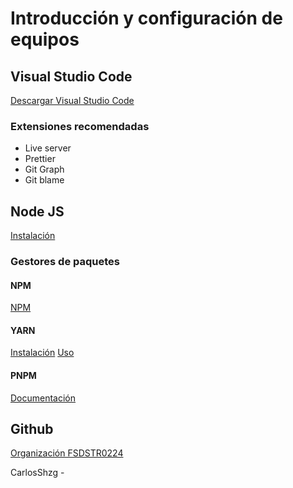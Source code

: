 # Introducción y configuración de equipos

## Visual Studio Code

[Descargar Visual Studio Code](https://code.visualstudio.com/)

### Extensiones recomendadas

- Live server
- Prettier
- Git Graph
- Git blame

## Node JS

[Instalación](https://nodejs.org/)

### Gestores de paquetes

#### NPM

[NPM](https://www.npmjs.com/)

#### YARN

[Instalación](https://classic.yarnpkg.com/lang/en/docs/install/#mac-stable)
[Uso](https://classic.yarnpkg.com/en/docs/usage)

#### PNPM

[Documentación](https://pnpm.io/)

## Github

[Organización FSDSTR0224](https://github.com/orgs/FSD0224STR/)

CarlosShzg -
